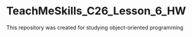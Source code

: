 # TeachMeSkills_C26_Lesson_6_HW
This repository was created for studying object-oriented programming 

